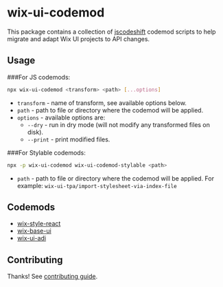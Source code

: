 # wix-ui-codemod
This package contains a collection of [jscodeshift](https://github.com/facebook/jscodeshift) codemod scripts to help migrate and adapt Wix UI projects to API changes.

## Usage
###For JS codemods:

```bash
npx wix-ui-codemod <transform> <path> [...options]
```

- `transform` - name of transform, see available options below.
- `path` - path to file or directory where the codemod will be applied.
- `options` - available options are:
  - `--dry` - run in dry mode (will not modify any transformed files on disk).
  - `--print` - print modified files.

###For Stylable codemods:
```bash
npx -p wix-ui-codemod wix-ui-codemod-stylable <path>
```

- `path` - path to file or directory where the codemod will be applied. For example: `wix-ui-tpa/import-stylesheet-via-index-file`

## Codemods
- [wix-style-react](./src/wix-style-react/README.md)
- [wix-base-ui](./src/wix-base-ui/README.md)
- [wix-ui-adi](./src/wix-ui-adi/README.md)

## Contributing
Thanks! See [contributing guide](./CONTRIBUTING.md).
